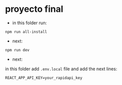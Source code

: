 # proyecto final

- in this folder run:

`npm run all-install`

- next:

`npm run dev`

- next:

in this folder add `.env.local` file
and add the next lines:
```
REACT_APP_API_KEY=your_rapidapi_key
```